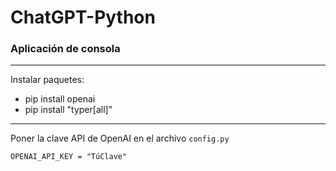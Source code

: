 # ChatGPT-Python

### Aplicación de consola

---

Instalar paquetes:

- pip install openai
- pip install "typer[all]"

---

Poner la clave API de OpenAI en el archivo `config.py`

`OPENAI_API_KEY = "TúClave"`
